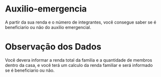 # Auxilio-emergencia

 A partir da sua renda e o número de integrantes,  você consegue saber se é beneficiario ou não do auxilio emergencial.
 
 # Observação dos Dados
 
 Você devera informar a renda total da familia e a quantidade de membros dentro da casa, e você terá um calculo da renda familiar e será informado se é beneficiario ou não.
 
 

